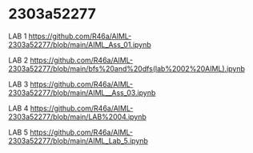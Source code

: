 # 2303a52277

LAB 1
https://github.com/R46a/AIML-2303a52277/blob/main/AIML_Ass_01.ipynb

LAB 2
https://github.com/R46a/AIML-2303a52277/blob/main/bfs%20and%20dfs(lab%2002%20AIML).ipynb

LAB 3
https://github.com/R46a/AIML-2303a52277/blob/main/AIML__Ass_03.ipynb

LAB 4
https://github.com/R46a/AIML-2303a52277/blob/main/LAB%2004.ipynb

LAB 5
https://github.com/R46a/AIML-2303a52277/blob/main/AIML_Lab_5.ipynb

